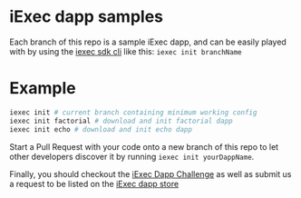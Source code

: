 # iExec dapp samples

Each branch of this repo is a sample iExec dapp, and can be easily played with by using the [iexec sdk cli](https://github.com/iExecBlockchainComputing/iexec-sdk) like this:
```iexec init branchName```

# Example

```bash
iexec init # current branch containing minimum working config
iexec init factorial # download and init factorial dapp
iexec init echo # download and init echo dapp
```

Start a Pull Request with your code onto a new branch of this repo to let other developers discover it by running ```iexec init yourDappName```.

Finally, you should checkout the [iExec Dapp Challenge](https://medium.com/iex-ec/the-iexec-%C3%B0app-challenge-150k-of-grants-to-win-abf6798b31ee) as well as submit us a request to be listed on the [iExec dapp store](https://dapps.iex.ec/)
